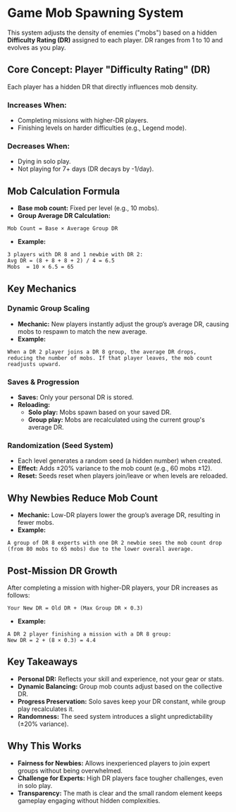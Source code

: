 # Game Mob Spawning System

This system adjusts the density of enemies ("mobs") based on a hidden **Difficulty Rating (DR)** assigned to each player. DR ranges from 1 to 10 and evolves as you play.

## Core Concept: Player "Difficulty Rating" (DR)

Each player has a hidden DR that directly influences mob density.

### Increases When:
- Completing missions with higher-DR players.
- Finishing levels on harder difficulties (e.g., Legend mode).

### Decreases When:
- Dying in solo play.
- Not playing for 7+ days (DR decays by -1/day).

## Mob Calculation Formula

- **Base mob count:** Fixed per level (e.g., 10 mobs).
- **Group Average DR Calculation:**

```
Mob Count = Base × Average Group DR
```

- **Example:**

```
3 players with DR 8 and 1 newbie with DR 2:
Avg DR = (8 + 8 + 8 + 2) / 4 = 6.5
Mobs  = 10 × 6.5 = 65
```

## Key Mechanics

### Dynamic Group Scaling
- **Mechanic:** New players instantly adjust the group’s average DR, causing mobs to respawn to match the new average.
- **Example:**

```
When a DR 2 player joins a DR 8 group, the average DR drops,
reducing the number of mobs. If that player leaves, the mob count
readjusts upward.
```

### Saves & Progression
- **Saves:** Only your personal DR is stored.
- **Reloading:**
  - **Solo play:** Mobs spawn based on your saved DR.
  - **Group play:** Mobs are recalculated using the current group's average DR.

### Randomization (Seed System)
- Each level generates a random seed (a hidden number) when created.
- **Effect:** Adds ±20% variance to the mob count (e.g., 60 mobs ±12).
- **Reset:** Seeds reset when players join/leave or when levels are reloaded.

## Why Newbies Reduce Mob Count

- **Mechanic:** Low-DR players lower the group’s average DR, resulting in fewer mobs.
- **Example:**

```
A group of DR 8 experts with one DR 2 newbie sees the mob count drop
(from 80 mobs to 65 mobs) due to the lower overall average.
```

## Post-Mission DR Growth

After completing a mission with higher-DR players, your DR increases as follows:

```
Your New DR = Old DR + (Max Group DR × 0.3)
```

- **Example:**

```
A DR 2 player finishing a mission with a DR 8 group:
New DR = 2 + (8 × 0.3) = 4.4
```

## Key Takeaways

- **Personal DR:** Reflects your skill and experience, not your gear or stats.
- **Dynamic Balancing:** Group mob counts adjust based on the collective DR.
- **Progress Preservation:** Solo saves keep your DR constant, while group play recalculates it.
- **Randomness:** The seed system introduces a slight unpredictability (±20% variance).

## Why This Works

- **Fairness for Newbies:** Allows inexperienced players to join expert groups without being overwhelmed.
- **Challenge for Experts:** High DR players face tougher challenges, even in solo play.
- **Transparency:** The math is clear and the small random element keeps gameplay engaging without hidden complexities.
